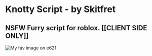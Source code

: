 # Knotty Script - by Skitfret
## NSFW Furry script for roblox. [[CLIENT SIDE ONLY]]

![My fav image on e621](https://static1.e621.net/data/sample/9d/5b/9d5bccc591dd087dd56530c8a687c6b0.jpg)
